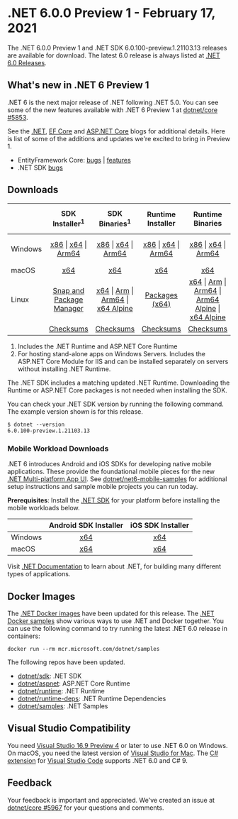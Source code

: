 # .NET 6.0.0 Preview 1 - February 17, 2021

The .NET 6.0.0 Preview 1 and .NET SDK 6.0.100-preview.1.21103.13 releases are available for download. The latest 6.0 release is always listed at [.NET 6.0 Releases](../README.md).

## What's new in .NET 6 Preview 1

.NET 6 is the next major release of .NET following .NET 5.0. You can see some of the new features available with .NET 6 Preview 1 at [dotnet/core #5853](https://github.com/dotnet/core/issues/5853).

See the [.NET][dotnet-blog], [EF Core][ef-blog] and [ASP.NET Core][aspnet-blog] blogs for additional details.
Here is list of some of the additions and updates we're excited to bring in Preview 1.

* EntityFramework Core: [bugs][ef_bugs] | [features][ef_features]
* .NET SDK [bugs][sdk_bugs]

## Downloads

|           | SDK Installer<sup>1</sup>                        | SDK Binaries<sup>1</sup>                 | Runtime Installer                                        | Runtime Binaries                                 | ASP.NET Core Runtime           |Windows Desktop Runtime          |
| --------- | :------------------------------------------:     | :----------------------:                 | :---------------------------:                            | :-------------------------:                      | :-----------------:            | :-----------------:            |
| Windows   | [x86][dotnet-sdk-win-x86.exe] \| [x64][dotnet-sdk-win-x64.exe] \| [Arm64][dotnet-sdk-win-arm64.exe] | [x86][dotnet-sdk-win-x86.zip] \| [x64][dotnet-sdk-win-x64.zip] \|  [Arm64][dotnet-sdk-win-arm64.zip] | [x86][dotnet-runtime-win-x86.exe] \| [x64][dotnet-runtime-win-x64.exe] \| [Arm64][dotnet-runtime-win-arm64.exe] | [x86][dotnet-runtime-win-x86.zip] \| [x64][dotnet-runtime-win-x64.zip] \| [Arm64][dotnet-runtime-win-arm64.zip] | [x86][aspnetcore-runtime-win-x86.exe] \| [x64][aspnetcore-runtime-win-x64.exe] \|<br/> [Hosting Bundle][dotnet-hosting-win.exe]<sup>2</sup> | [x86][windowsdesktop-runtime-win-x86.exe] \| [x64][windowsdesktop-runtime-win-x64.exe]  |
| macOS     | [x64][dotnet-sdk-osx-x64.pkg]  | [x64][dotnet-sdk-osx-x64.tar.gz]     | [x64][dotnet-runtime-osx-x64.pkg] | [x64][dotnet-runtime-osx-x64.tar.gz] | [x64][aspnetcore-runtime-osx-x64.tar.gz] | - |<sup>1</sup>
| Linux     |  [Snap and Package Manager](6.0.0-preview.1-install-instructions.md)  | [x64][dotnet-sdk-linux-x64.tar.gz] \| [Arm][dotnet-sdk-linux-arm.tar.gz] \| [Arm64][dotnet-sdk-linux-arm64.tar.gz] \| [x64 Alpine][dotnet-sdk-linux-musl-x64.tar.gz] | [Packages (x64)][linux-packages] | [x64][dotnet-runtime-linux-x64.tar.gz] \| [Arm][dotnet-runtime-linux-arm.tar.gz] \| [Arm64][dotnet-runtime-linux-arm64.tar.gz] \| [Arm64 Alpine][dotnet-runtime-linux-musl-arm64.tar.gz] \| [x64 Alpine][dotnet-runtime-linux-musl-x64.tar.gz] | [x64][aspnetcore-runtime-linux-x64.tar.gz]<sup>1</sup>  \| [Arm][aspnetcore-runtime-linux-arm.tar.gz]<sup>1</sup> \| [Arm64][aspnetcore-runtime-linux-arm64.tar.gz]<sup>1</sup> \| [x64 Alpine][aspnetcore-runtime-linux-musl-x64.tar.gz] | - | <sup>1</sup> |
|  | [Checksums][checksums-sdk]                             | [Checksums][checksums-sdk]                                      | [Checksums][checksums-runtime]                             | [Checksums][checksums-runtime]  | [Checksums][checksums-runtime]  | [Checksums][checksums-runtime]


1. Includes the .NET Runtime and ASP.NET Core Runtime
2. For hosting stand-alone apps on Windows Servers. Includes the ASP.NET Core Module for IIS and can be installed separately on servers without installing .NET Runtime.


The .NET SDK includes a matching updated .NET Runtime. Downloading the Runtime or ASP.NET Core packages is not needed when installing the SDK.

You can check your .NET SDK version by running the following command. The example version shown is for this release.

```console
$ dotnet --version
6.0.100-preview.1.21103.13
```

### Mobile Workload Downloads

.NET 6 introduces Android and iOS SDKs for developing native mobile applications. These provide the foundational mobile pieces for the new [.NET Multi-platform App UI](https://github.com/dotnet/maui). See [dotnet/net6-mobile-samples](https://github.com/dotnet/net6-mobile-samples) for additional setup instructions and sample mobile projects you can run today.

**Prerequisites**: Install the [.NET SDK](#downloads) for your platform before installing the mobile workloads below.

|           | Android SDK Installer                        | iOS SDK Installer                 |
| --------- | :------------------------------------------:     | :----------------------:                 |
| Windows   | [x64][android-win] | [x64][ios-win]  |
| macOS   | [x64][android-mac] | [x64][ios-mac]  |


Visit [.NET Documentation](https://learn.microsoft.com/dotnet/core/) to learn about .NET, for building many different types of applications.


## Docker Images

The [.NET Docker images](https://hub.docker.com/_/microsoft-dotnet) have been updated for this release. The [.NET Docker samples](https://github.com/dotnet/dotnet-docker/blob/main/samples/README.md) show various ways to use .NET and Docker together. You can use the following command to try running the latest .NET 6.0 release in containers:

```console
docker run --rm mcr.microsoft.com/dotnet/samples
```

The following repos have been updated.

* [dotnet/sdk](https://hub.docker.com/_/microsoft-dotnet-sdk/): .NET SDK
* [dotnet/aspnet](https://hub.docker.com/_/microsoft-dotnet-aspnet/): ASP.NET Core Runtime
* [dotnet/runtime](https://hub.docker.com/_/microsoft-dotnet-runtime/): .NET Runtime
* [dotnet/runtime-deps](https://hub.docker.com/_/microsoft-dotnet-runtime-deps/): .NET Runtime Dependencies
* [dotnet/samples](https://hub.docker.com/_/microsoft-dotnet-samples/): .NET Samples

## Visual Studio Compatibility

You need [Visual Studio 16.9 Preview 4](https://visualstudio.microsoft.com) or later to use .NET 6.0 on Windows. On macOS, you need the latest version of [Visual Studio for Mac](https://visualstudio.microsoft.com/vs/mac/). The [C# extension](https://code.visualstudio.com/docs/languages/dotnet) for [Visual Studio Code](https://code.visualstudio.com/) supports .NET 6.0 and C# 9.


## Feedback

Your feedback is important and appreciated. We've created an issue at [dotnet/core #5967](https://github.com/dotnet/core/issues/5967) for your questions and comments.

[blob-runtime]: https://dotnetcli.blob.core.windows.net/dotnet/Runtime/
[blob-sdk]: https://dotnetcli.blob.core.windows.net/dotnet/Sdk/
[release-notes]: https://github.com/dotnet/core/blob/main/release-notes/6.0/preview/6.0.0-preview.1.md

[checksums-runtime]: https://dotnetcli.blob.core.windows.net/dotnet/checksums/6.0.0-preview.1-sha.txt
[checksums-sdk]: https://dotnetcli.blob.core.windows.net/dotnet/checksums/6.0.0-preview.1-sha.txt

[linux-install]: https://learn.microsoft.com/dotnet/core/install/linux
[linux-setup]: https://github.com/dotnet/core/blob/main/Documentation/linux-setup.md

[dotnet-blog]:  https://devblogs.microsoft.com/dotnet/announcing-net-6-preview-1/
[aspnet-blog]: https://devblogs.microsoft.com/aspnet/asp-net-core-updates-in-net-6-preview-1
[ef-blog]: https://devblogs.microsoft.com/dotnet/announcing-entity-framework-core-6-0-preview-1/
[ef_bugs]: https://github.com/dotnet/efcore/issues?q=is%3Aissue+milestone%3A6.0.0-preview1+is%3Aclosed+label%3Atype-bug
[ef_features]: https://github.com/dotnet/efcore/issues?q=is%3Aissue+milestone%3A6.0.0-preview1+is%3Aclosed+label%3Atype-enhancement

[aspnet_bugs]: https://github.com/aspnet/AspNetCore/issues?q=is%3Aissue+milestone%3A6.0.0-preview1+label%3ADone+label%3Abug
[aspnet_features]: https://github.com/aspnet/AspNetCore/issues?q=is%3Aissue+milestone%3A6.0.0-preview1+label%3ADone+label%3Aenhancement
[runtime_bugs]: https://github.com/dotnet/runtime/issues?utf8=%E2%9C%93&q=is%3Aissue+milestone%3A6.0+label%3Abug+
[runtime_features]: https://github.com/dotnet/runtime/issues?q=is%3Aissue+milestone%3A6.0+label%3Aenhancement

[sdk_bugs]: https://github.com/dotnet/sdk/issues?q=is%3Aissue+is%3Aclosed+milestone%3A6.0.1xx
[linux-packages]: 6.0.0-preview.1-install-instructions.md

[//]: # ( Runtime 6.0.0-preview.1.21102.12)
[dotnet-runtime-linux-arm.tar.gz]: https://download.visualstudio.microsoft.com/download/pr/4e51a05a-48d9-43e7-b01f-d310c72bccec/9d0afbd7768e9375b17242849a5dfb27/dotnet-runtime-6.0.0-preview.1.21102.12-linux-arm.tar.gz
[dotnet-runtime-linux-arm64.tar.gz]: https://download.visualstudio.microsoft.com/download/pr/5e0d0c82-d02e-4538-9368-a811ca5e2e5d/d466e46d5a5902f125557890369bec77/dotnet-runtime-6.0.0-preview.1.21102.12-linux-arm64.tar.gz
[dotnet-runtime-linux-musl-arm64.tar.gz]: https://download.visualstudio.microsoft.com/download/pr/982f4116-9fb6-45c6-9dc6-91c468448d75/4e4294ac124e54a5bfe65a85a4c1c781/dotnet-runtime-6.0.0-preview.1.21102.12-linux-musl-arm64.tar.gz
[dotnet-runtime-linux-musl-x64.tar.gz]: https://download.visualstudio.microsoft.com/download/pr/d1141a8c-60ef-4e40-9d2f-2731d7a3eb23/1459ce3fc065c0fa32a7c2592f66a126/dotnet-runtime-6.0.0-preview.1.21102.12-linux-musl-x64.tar.gz
[dotnet-runtime-linux-x64.tar.gz]: https://download.visualstudio.microsoft.com/download/pr/8f151cb8-5cf0-45e5-b1b0-c16b631b24bd/d12028755ec7abb4f87f16e6fa6e8add/dotnet-runtime-6.0.0-preview.1.21102.12-linux-x64.tar.gz
[dotnet-runtime-osx-x64.pkg]: https://download.visualstudio.microsoft.com/download/pr/62a705de-f063-4dc1-912b-6727ab3295cd/a3845e7371b03fa813384d0e16ebaa20/dotnet-runtime-6.0.0-preview.1.21102.12-osx-x64.pkg
[dotnet-runtime-osx-x64.tar.gz]: https://download.visualstudio.microsoft.com/download/pr/2b0f29e1-918c-4ede-94c2-4317f1914305/f2b88f8ce148d158e4a6b606b5b75205/dotnet-runtime-6.0.0-preview.1.21102.12-osx-x64.tar.gz
[dotnet-runtime-win-arm64.exe]: https://download.visualstudio.microsoft.com/download/pr/dacaafab-f672-4afa-b0c8-b4d531cded4b/516e966b362126a111b77001da9c265e/dotnet-runtime-6.0.0-preview.1.21102.12-win-arm64.exe
[dotnet-runtime-win-arm64.zip]: https://download.visualstudio.microsoft.com/download/pr/3f917e65-d6cc-40f8-af28-477aea7dffe1/2bf1a0e12dff945518591646abe24a01/dotnet-runtime-6.0.0-preview.1.21102.12-win-arm64.zip
[dotnet-runtime-win-x64.exe]: https://download.visualstudio.microsoft.com/download/pr/79bdf367-c2a7-4f78-a139-e009ebbdff20/c4071c63b9972749ee39b88b4025a0f2/dotnet-runtime-6.0.0-preview.1.21102.12-win-x64.exe
[dotnet-runtime-win-x64.zip]: https://download.visualstudio.microsoft.com/download/pr/0a605ac5-b3ea-4683-b20e-a96ca05123fa/82bca2ae7d45ccf4adc33caf9f2819c8/dotnet-runtime-6.0.0-preview.1.21102.12-win-x64.zip
[dotnet-runtime-win-x86.exe]: https://download.visualstudio.microsoft.com/download/pr/a911ac72-40ea-4ae1-a2e8-ab99c52c8789/e3fece89d74d33e1b431248ed9b6d021/dotnet-runtime-6.0.0-preview.1.21102.12-win-x86.exe
[dotnet-runtime-win-x86.zip]: https://download.visualstudio.microsoft.com/download/pr/000dc492-3559-4c08-b90a-1a404b1a6fb0/574470f804128905a60ec2214de57262/dotnet-runtime-6.0.0-preview.1.21102.12-win-x86.zip

[//]: # ( WindowsDesktop 6.0.0-preview.1.21103.5)
[windowsdesktop-runtime-win-x64.exe]: https://download.visualstudio.microsoft.com/download/pr/f0b993bb-ac67-4e10-b2b3-193c426dbb32/25aff17ca340404619c01ce5c3b863e9/windowsdesktop-runtime-6.0.0-preview.1.21103.5-win-x64.exe
[windowsdesktop-runtime-win-x86.exe]: https://download.visualstudio.microsoft.com/download/pr/4dcdf96f-efab-4e31-9958-a94d9e2d9941/55ba1027551e3c6c554c4687a2e31abc/windowsdesktop-runtime-6.0.0-preview.1.21103.5-win-x86.exe

[//]: # ( ASP 6.0.0-preview.1.21103.6)
[aspnetcore-runtime-linux-arm.tar.gz]: https://download.visualstudio.microsoft.com/download/pr/f73111b7-fe98-46b5-8ee2-2daaa9dcd8f8/0e67eddf63fd2921f3712612be496762/aspnetcore-runtime-6.0.0-preview.1.21103.6-linux-arm.tar.gz
[aspnetcore-runtime-linux-arm64.tar.gz]: https://download.visualstudio.microsoft.com/download/pr/3071a61a-7fba-46b7-906f-0ccbf376e59e/7fbeb61db58c41427123d67e38efb0ea/aspnetcore-runtime-6.0.0-preview.1.21103.6-linux-arm64.tar.gz
[aspnetcore-runtime-linux-musl-arm64.tar.gz]: https://download.visualstudio.microsoft.com/download/pr/2276322a-ce67-4751-b8cc-57203ed8b312/787fdcea85f8dfeea88cb64c5f63bfa2/aspnetcore-runtime-6.0.0-preview.1.21103.6-linux-musl-arm64.tar.gz
[aspnetcore-runtime-linux-musl-x64.tar.gz]: https://download.visualstudio.microsoft.com/download/pr/bbeeaef7-f491-40d1-a040-76ddad5589c7/9f5157798865425100c7b865ab02bef5/aspnetcore-runtime-6.0.0-preview.1.21103.6-linux-musl-x64.tar.gz
[aspnetcore-runtime-linux-x64.tar.gz]: https://download.visualstudio.microsoft.com/download/pr/46c95bce-e490-4f22-84a6-41258b6416bc/05c05a9eb8b7fe70d91285970d16263b/aspnetcore-runtime-6.0.0-preview.1.21103.6-linux-x64.tar.gz
[aspnetcore-runtime-osx-x64.tar.gz]: https://download.visualstudio.microsoft.com/download/pr/9c1c4e05-2adb-4ea0-9d9a-f0c7406de9c0/af48195a4e770620a0721dd27fdcb4c9/aspnetcore-runtime-6.0.0-preview.1.21103.6-osx-x64.tar.gz
[aspnetcore-runtime-win-arm64.zip]: https://download.visualstudio.microsoft.com/download/pr/60be0841-3aec-4a13-8f42-2b2197b9cff7/23e3db6d14bfb2254e1d683ae9a6dd75/aspnetcore-runtime-6.0.0-preview.1.21103.6-win-arm64.zip
[aspnetcore-runtime-win-x64.exe]: https://download.visualstudio.microsoft.com/download/pr/67eac8cf-f9e0-46a2-996c-04de0385aaeb/6f64f2b56712be7bd6dae93876268aa2/aspnetcore-runtime-6.0.0-preview.1.21103.6-win-x64.exe
[aspnetcore-runtime-win-x64.zip]: https://download.visualstudio.microsoft.com/download/pr/5306af41-ef80-43c8-b6d9-fbc52e6a055a/2187c965ece1546356bf4a6e18f61939/aspnetcore-runtime-6.0.0-preview.1.21103.6-win-x64.zip
[aspnetcore-runtime-win-x86.exe]: https://download.visualstudio.microsoft.com/download/pr/f2c1e6bc-6282-445a-af57-43fac5a00a61/9244b0c7f5fa793fdeddcb7012798632/aspnetcore-runtime-6.0.0-preview.1.21103.6-win-x86.exe
[aspnetcore-runtime-win-x86.zip]: https://download.visualstudio.microsoft.com/download/pr/b26b6b55-2805-4ca1-ab4b-4a256b22446e/a1848abbac5253864c89bd9ad822e441/aspnetcore-runtime-6.0.0-preview.1.21103.6-win-x86.zip
[dotnet-hosting-win.exe]: https://download.visualstudio.microsoft.com/download/pr/668a80ef-ab83-4680-bdc5-e5e787a1c051/3d10f1e68c802a4e60e9dd45ffd7c32a/dotnet-hosting-6.0.0-preview.1.21103.6-win.exe

[//]: # ( SDK w.1.21103 )
[dotnet-sdk-linux-arm.tar.gz]: https://download.visualstudio.microsoft.com/download/pr/3b62cfcf-589e-43b3-993b-517c70c93a22/0ecae846884376fecc5de8a4f6d6c927/dotnet-sdk-6.0.100-preview.1.21103.13-linux-arm.tar.gz
[dotnet-sdk-linux-arm64.tar.gz]: https://download.visualstudio.microsoft.com/download/pr/9143768a-e997-45b5-b818-e5b96ac0c24c/b5c7eb4476e9cdb56deb62d2a26f729d/dotnet-sdk-6.0.100-preview.1.21103.13-linux-arm64.tar.gz
[dotnet-sdk-linux-musl-x64.tar.gz]: https://download.visualstudio.microsoft.com/download/pr/5d837dff-229d-47cf-b2cf-69dbb3a7e928/8863976e15b6d4391e3611fddb3c073e/dotnet-sdk-6.0.100-preview.1.21103.13-linux-musl-x64.tar.gz
[dotnet-sdk-linux-x64.tar.gz]: https://download.visualstudio.microsoft.com/download/pr/579aac9e-53dd-404e-9452-9910bc9be422/1c47683215dd54a3837fc4b338ddb6a6/dotnet-sdk-6.0.100-preview.1.21103.13-linux-x64.tar.gz
[dotnet-sdk-osx-x64.pkg]: https://download.visualstudio.microsoft.com/download/pr/f7224456-9898-45b6-8acc-b110900653cd/817c4e3b1ee787985fdf85032eb2752d/dotnet-sdk-6.0.100-preview.1.21103.13-osx-x64.pkg
[dotnet-sdk-osx-x64.tar.gz]: https://download.visualstudio.microsoft.com/download/pr/e9e781b5-9b2e-4180-9f47-bfb5a5cf98b1/0ad0afbe2d322e521e15156089779f3e/dotnet-sdk-6.0.100-preview.1.21103.13-osx-x64.tar.gz
[dotnet-sdk-win-arm64.exe]: https://download.visualstudio.microsoft.com/download/pr/69c0d82c-78d1-4cf6-b364-68fa96159166/57022ee819185466e0747ef7f48b6276/dotnet-sdk-6.0.100-preview.1.21103.13-win-arm64.exe
[dotnet-sdk-win-arm64.zip]: https://download.visualstudio.microsoft.com/download/pr/971194ae-f2fc-48d1-bf90-378f61591188/e7fbf3421848aa2edf3d360005630125/dotnet-sdk-6.0.100-preview.1.21103.13-win-arm64.zip
[dotnet-sdk-win-x64.exe]: https://download.visualstudio.microsoft.com/download/pr/68e6514a-ec0f-46ea-a00a-76ec205c42cc/f68e27ee1a41320ad5e331ccd6bcab9f/dotnet-sdk-6.0.100-preview.1.21103.13-win-x64.exe
[dotnet-sdk-win-x64.zip]: https://download.visualstudio.microsoft.com/download/pr/44c6ceec-db98-4123-a3fe-93ef2afc3ad5/ba06a9b2045ed9ed7f51cbe62ccdf401/dotnet-sdk-6.0.100-preview.1.21103.13-win-x64.zip
[dotnet-sdk-win-x86.exe]: https://download.visualstudio.microsoft.com/download/pr/fb137455-6524-4789-9339-e930175f181a/8b415c1334797ffed535317a9d29366e/dotnet-sdk-6.0.100-preview.1.21103.13-win-x86.exe
[dotnet-sdk-win-x86.zip]: https://download.visualstudio.microsoft.com/download/pr/ea41603b-fdff-4e66-bdac-b9a76930a1eb/3b1547d83ef502c887c9d8f7a37df698/dotnet-sdk-6.0.100-preview.1.21103.13-win-x86.zip

[android-mac]: https://aka.ms/net6-preview1-android-mac
[android-win]: https://aka.ms/net6-preview1-android-windows
[ios-mac]: https://aka.ms/net6-preview1-ios-mac
[ios-win]: https://aka.ms/net6-preview1-ios-windows

[//]: # ( Symbols )
